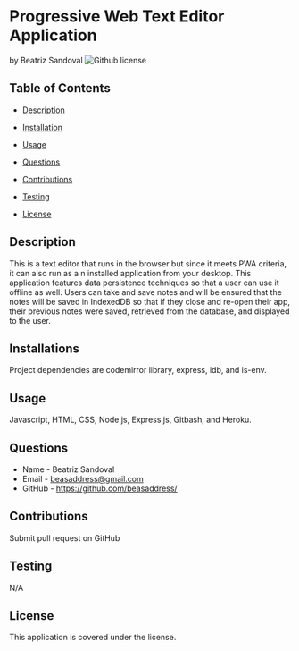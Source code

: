 # Progressive Web Text Editor Application
by Beatriz Sandoval ![Github license](https://img.shields.io/badge/license--yellowgreen.svg)

## Table of Contents

* [Description](#description)

* [Installation](#installations)

* [Usage](#usage)

* [Questions](#questions)

* [Contributions](#contributions)

* [Testing](#testing)

* [License](#license)


## Description
This is a text editor that runs in the browser but since it meets PWA criteria, it can also run as a n installed application from your desktop. This application features data persistence techniques so that a user can use it offline as well. Users can take and save notes and will be ensured that the notes will be saved in IndexedDB so that if they close and re-open their app, their previous notes were saved, retrieved from the database, and displayed to the user. 

## Installations
Project dependencies are codemirror library, express, idb, and is-env.

## Usage
Javascript, HTML, CSS, Node.js, Express.js, Gitbash, and Heroku.

## Questions 
* Name - Beatriz Sandoval
* Email - beasaddress@gmail.com
* GitHub - https://github.com/beasaddress/

## Contributions
Submit pull request on GitHub

## Testing
N/A

## License
This application is covered under the  license.
